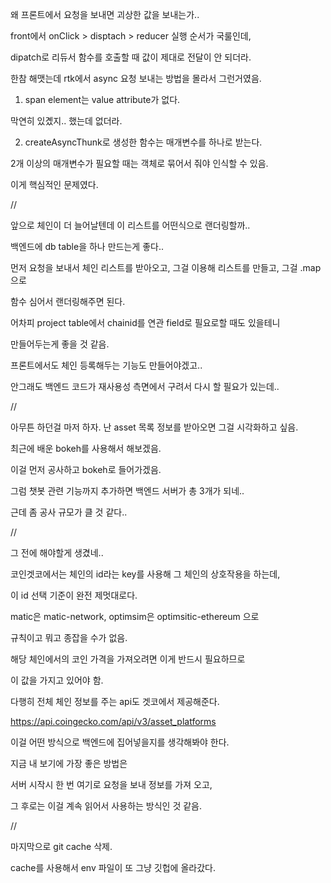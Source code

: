 왜 프론트에서 요청을 보내면 괴상한 값을 보내는가..

front에서 onClick > disptach > reducer 실행 순서가 국룰인데,

dipatch로 리듀서 함수를 호출할 때 값이 제대로 전달이 안 되더라.

한참 해맷는데 rtk에서 async 요청 보내는 방법을 몰라서 그런거였음.

1. span element는 value attribute가 없다.

막연히 있곘지.. 했는데 없더라.

2. createAsyncThunk로 생성한 함수는 매개변수를 하나로 받는다.

2개 이상의 매개변수가 필요할 때는 객체로 묶어서 줘야 인식할 수 있음.

이게 핵심적인 문제였다.

//

앞으로 체인이 더 늘어날텐데 이 리스트를 어떤식으로 랜더링할까..

백엔드에 db table을 하나 만드는게 좋다..

먼저 요청을 보내서 체인 리스트를 받아오고, 그걸 이용해 리스트를 만들고, 그걸 .map으로

함수 심어서 랜더링해주면 된다.

어차피 project table에서 chainid를 연관 field로 필요로할 때도 있을테니

만들어두는게 좋을 것 같음.

프론트에서도 체인 등록해두는 기능도 만들어야겠고..

안그래도 백엔드 코드가 재사용성 측면에서 구려서 다시 할 필요가 있는데..

//

아무튼 하던걸 마저 하자. 난 asset 목록 정보를 받아오면 그걸 시각화하고 싶음.

최근에 배운 bokeh를 사용해서 해보겠음.

이걸 먼저 공사하고 bokeh로 들어가겠음.

그럼 챗봇 관련 기능까지 추가하면 백엔드 서버가 총 3개가 되네..

근데 좀 공사 규모가 클 것 같다..

//

그 전에 해야할게 생겼네..

코인겟코에서는 체인의 id라는 key를 사용해 그 체인의 상호작용을 하는데,

이 id 선택 기준이 완전 제멋대로다.

matic은 matic-network, optimsim은 optimsitic-ethereum 으로

규칙이고 뭐고 종잡을 수가 없음.

해당 체인에서의 코인 가격을 가져오려면 이게 반드시 필요하므로

이 값을 가지고 있어야 함.

다행히 전체 체인 정보를 주는 api도 겟코에서 제공해준다.

https://api.coingecko.com/api/v3/asset_platforms

이걸 어떤 방식으로 백엔드에 집어넣을지를 생각해봐야 한다.

지금 내 보기에 가장 좋은 방법은

서버 시작시 한 번 여기로 요청을 보내 정보를 가져 오고,

그 후로는 이걸 계속 읽어서 사용하는 방식인 것 같음.

//

마지막으로 git cache 삭제.

cache를 사용해서 env 파일이 또 그냥 깃헙에 올라갔다.
